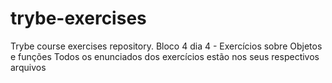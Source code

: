 # trybe-exercises
Trybe course exercises repository.
Bloco 4 dia 4 - Exercícios sobre Objetos e funções
Todos os enunciados dos exercícios estão nos seus respectivos arquivos